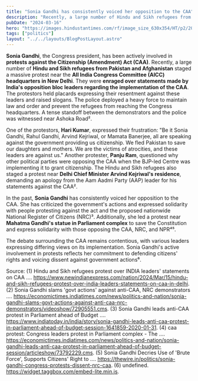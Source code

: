 ```yaml
---
title: "Sonia Gandhi has consistently voiced her opposition to the CAA"
description: "Recently, a large number of Hindu and Sikh refugees from Pakistan and Afghanistan staged a massive protest near the AICC headquarters in New Delhi"
pubDate: "2024-03-16"
hero: "https://images.hindustantimes.com/rf/image_size_630x354/HT/p2/2019/12/17/Pictures/_d4809d00-20c9-11ea-b71b-55a416c89533.png"
tags: ["politics"]
layout: "../../layouts/BlogPostLayout.astro"
---
```

**Sonia Gandhi**, the Congress president, has been actively involved in **protests against the Citizenship (Amendment) Act (CAA)**. Recently, a large number of **Hindu and Sikh refugees from Pakistan and Afghanistan** staged a massive protest near the **All India Congress Committee (AICC) headquarters in New Delhi**. They were **enraged over statements made by India's opposition bloc leaders regarding the implementation of the CAA**. The protestors held placards expressing their resentment against these leaders and raised slogans. The police deployed a heavy force to maintain law and order and prevent the refugees from reaching the Congress headquarters. A tense standoff between the demonstrators and the police was witnessed near Ashoka Road².

One of the protestors, **Hari Kumar**, expressed their frustration: "Be it Sonia Gandhi, Rahul Gandhi, Arvind Kejriwal, or Mamata Banerjee, all are speaking against the government providing us citizenship. We fled Pakistan to save our daughters and mothers. We are the victims of atrocities, and these leaders are against us." Another protester, **Panju Ram**, questioned why other political parties were opposing the CAA when the BJP-led Centre was implementing it to grant citizenship. The Hindu and Sikh refugees also staged a protest near **Delhi Chief Minister Arvind Kejriwal's residence**, demanding an apology from the Aam Aadmi Party (AAP) leader for his statements against the CAA².

In the past, **Sonia Gandhi** has consistently voiced her opposition to the CAA. She has criticized the government's actions and expressed solidarity with people protesting against the act and the proposed nationwide National Register of Citizens (NRC)³. Additionally, she led a protest near **Mahatma Gandhi's statue in Parliament complex** to save the Constitution and express solidarity with those opposing the CAA, NRC, and NPR⁴⁵.

The debate surrounding the CAA remains contentious, with various leaders expressing differing views on its implementation. Sonia Gandhi's active involvement in protests reflects her commitment to defending citizens' rights and voicing dissent against government actions⁶.

Source:
(1) Hindu and Sikh refugees protest over INDIA leaders' statements on CAA .... https://www.newindianexpress.com/nation/2024/Mar/15/hindu-and-sikh-refugees-protest-over-india-leaders-statements-on-caa-in-delhi.
(2) Sonia Gandhi slams 'govt actions' against anti-CAA, NRC demonstrators .... https://economictimes.indiatimes.com/news/politics-and-nation/sonia-gandhi-slams-govt-actions-against-anti-caa-nrc-demonstrators/videoshow/72905551.cms.
(3) Sonia Gandhi leads anti-CAA protest in Parliament ahead of Budget .... https://www.indiatoday.in/india/story/sonia-gandhi-leads-anti-caa-protest-in-parliament-ahead-of-budget-session-1641859-2020-01-31.
(4) caa protest: Congress leaders protest in Parliament complex - The .... https://economictimes.indiatimes.com/news/politics-and-nation/sonia-gandhi-leads-anti-caa-protest-in-parliament-ahead-of-budget-session/articleshow/73792229.cms.
(5) Sonia Gandhi Decries Use of 'Brute Force', Supports Citizens' Right to .... https://thewire.in/politics/sonia-gandhi-congress-protests-dissent-nrc-caa.
(6) undefined. https://widget.taggbox.com/embed-lite.min.js.